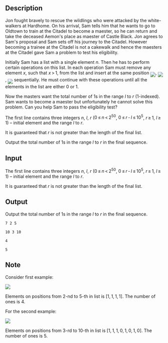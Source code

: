 ## Description

<div><p>Jon fought bravely to rescue the wildlings who were attacked by the white-walkers at Hardhome. On his arrival, Sam tells him that he wants to go to Oldtown to train at the Citadel to become a maester, so he can return and take the deceased Aemon's place as maester of Castle Black. Jon agrees to Sam's proposal and Sam sets off his journey to the Citadel. However becoming a trainee at the Citadel is not a cakewalk and hence the maesters at the Citadel gave Sam a problem to test his eligibility. </p><p>Initially Sam has a list with a single element <span class="tex-span"><i>n</i></span>. Then he has to perform certain operations on this list. In each operation Sam must remove any element <span class="tex-span"><i>x</i></span>, such that <span class="tex-span"><i>x</i> &gt; 1</span>, from the list and insert at the same position <img align="middle" class="tex-formula" src="file://g6joDXXi.png" style="max-width: 100.0%;max-height: 100.0%;">, <img align="middle" class="tex-formula" src="file://Dd0oWuRz.png" style="max-width: 100.0%;max-height: 100.0%;">, <img align="middle" class="tex-formula" src="file://0sk5Uxec.png" style="max-width: 100.0%;max-height: 100.0%;"> sequentially. He must continue with these operations until all the elements in the list are either <span class="tex-span">0</span> or <span class="tex-span">1</span>.</p><p>Now the masters want the total number of <span class="tex-span">1</span>s in the range <span class="tex-span"><i>l</i></span> to <span class="tex-span"><i>r</i></span> (<span class="tex-span">1</span>-indexed). Sam wants to become a maester but unfortunately he cannot solve this problem. Can you help Sam to pass the eligibility test?</p></div><div class="input-specification"><p>The first line contains three integers <span class="tex-span"><i>n</i></span>, <span class="tex-span"><i>l</i></span>, <span class="tex-span"><i>r</i></span> (<span class="tex-span">0 ≤ <i>n</i> &lt; 2<sup class="upper-index">50</sup></span>, <span class="tex-span">0 ≤ <i>r</i> - <i>l</i> ≤ 10<sup class="upper-index">5</sup></span>, <span class="tex-span"><i>r</i> ≥ 1</span>, <span class="tex-span"><i>l</i> ≥ 1</span>) – initial element and the range <span class="tex-span"><i>l</i></span> to <span class="tex-span"><i>r</i></span>.</p><p>It is guaranteed that <span class="tex-span"><i>r</i></span> is not greater than the length of the final list.</p></div><div class="output-specification"><p>Output the total number of <span class="tex-span">1</span>s in the range <span class="tex-span"><i>l</i></span> to <span class="tex-span"><i>r</i></span> in the final sequence.</p></div>

## Input

<p>The first line contains three integers <span class="tex-span"><i>n</i></span>, <span class="tex-span"><i>l</i></span>, <span class="tex-span"><i>r</i></span> (<span class="tex-span">0 ≤ <i>n</i> &lt; 2<sup class="upper-index">50</sup></span>, <span class="tex-span">0 ≤ <i>r</i> - <i>l</i> ≤ 10<sup class="upper-index">5</sup></span>, <span class="tex-span"><i>r</i> ≥ 1</span>, <span class="tex-span"><i>l</i> ≥ 1</span>) – initial element and the range <span class="tex-span"><i>l</i></span> to <span class="tex-span"><i>r</i></span>.</p><p>It is guaranteed that <span class="tex-span"><i>r</i></span> is not greater than the length of the final list.</p>

## Output

<p>Output the total number of <span class="tex-span">1</span>s in the range <span class="tex-span"><i>l</i></span> to <span class="tex-span"><i>r</i></span> in the final sequence.</p>





```input1
7 2 5

```




```input2
10 3 10

```




```output1
4

```




```output2
5

```



## Note

<p>Consider first example:</p><p><img align="middle" class="tex-formula" src="file://vYQP4AoZ.png" style="max-width: 100.0%;max-height: 100.0%;"></p><p>Elements on positions from <span class="tex-span">2</span>-nd to <span class="tex-span">5</span>-th in list is <span class="tex-span">[1, 1, 1, 1]</span>. The number of ones is <span class="tex-span">4</span>.</p><p>For the second example:</p><p><img align="middle" class="tex-formula" src="file://Eg5A7Gdl.png" style="max-width: 100.0%;max-height: 100.0%;"></p><p>Elements on positions from <span class="tex-span">3</span>-rd to <span class="tex-span">10</span>-th in list is <span class="tex-span">[1, 1, 1, 0, 1, 0, 1, 0]</span>. The number of ones is <span class="tex-span">5</span>.</p>
